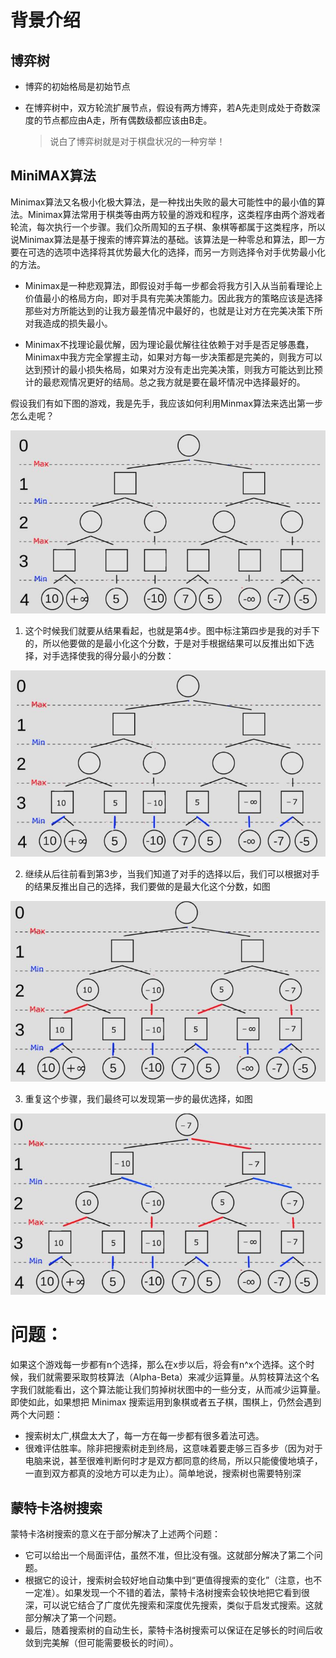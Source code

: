 # 背景介绍

## 博弈树

* 博弈的初始格局是初始节点
* 在博弈树中，双方轮流扩展节点，假设有两方博弈，若A先走则成处于奇数深度的节点都应由A走，所有偶数级都应该由B走。

    > 说白了博弈树就是对于棋盘状况的一种穷举！

## MiniMAX算法

 Minimax算法又名极小化极大算法，是一种找出失败的最大可能性中的最小值的算法。Minimax算法常用于棋类等由两方较量的游戏和程序，这类程序由两个游戏者轮流，每次执行一个步骤。我们众所周知的五子棋、象棋等都属于这类程序，所以说Minimax算法是基于搜索的博弈算法的基础。该算法是一种零总和算法，即一方要在可选的选项中选择将其优势最大化的选择，而另一方则选择令对手优势最小化的方法。
 
 * Minimax是一种悲观算法，即假设对手每一步都会将我方引入从当前看理论上价值最小的格局方向，即对手具有完美决策能力。因此我方的策略应该是选择那些对方所能达到的让我方最差情况中最好的，也就是让对方在完美决策下所对我造成的损失最小。
 
 * Minimax不找理论最优解，因为理论最优解往往依赖于对手是否足够愚蠢，Minimax中我方完全掌握主动，如果对方每一步决策都是完美的，则我方可以达到预计的最小损失格局，如果对方没有走出完美决策，则我方可能达到比预计的最悲观情况更好的结局。总之我方就是要在最坏情况中选择最好的。
 
 假设我们有如下图的游戏，我是先手，我应该如何利用Minmax算法来选出第一步怎么走呢？

 ![minimax_01](./img/minimax_01.jpg)

 1. 这个时候我们就要从结果看起，也就是第4步。图中标注第四步是我的对手下的，所以他要做的是最小化这个分数，于是对手根据结果可以反推出如下选择，对手选择使我的得分最小的分数：

 ![minimax_02](./img/minimax_02.jpg)

 2. 继续从后往前看到第3步，当我们知道了对手的选择以后，我们可以根据对手的结果反推出自己的选择，我们要做的是最大化这个分数，如图
 
 ![minimax_03](./img/minimax_03.jpg)

 3. 重复这个步骤，我们最终可以发现第一步的最优选择，如图

 ![minimax_04](./img/minimax_04.jpg)


# 问题：

 如果这个游戏每一步都有n个选择，那么在x步以后，将会有n^x个选择。这个时候，我们就需要采取剪枝算法（Alpha-Beta）来减少运算量。从剪枝算法这个名字我们就能看出，这个算法能让我们剪掉树状图中的一些分支，从而减少运算量。即使如此，如果想把 Minimax 搜索运用到象棋或者五子棋，围棋上，仍然会遇到两个大问题：

* 搜索树太广,棋盘太大了，每一方在每一步都有很多着法可选。
* 很难评估胜率。除非把搜索树走到终局，这意味着要走够三百多步（因为对于电脑来说，甚至很难判断何时才是双方都同意的终局，所以只能傻傻地填子，一直到双方都真的没地方可以走为止）。简单地说，搜索树也需要特别深

## 蒙特卡洛树搜索

蒙特卡洛树搜索的意义在于部分解决了上述两个问题：
* 它可以给出一个局面评估，虽然不准，但比没有强。这就部分解决了第二个问题。
* 根据它的设计，搜索树会较好地自动集中到“更值得搜索的变化”（注意，也不一定准）。如果发现一个不错的着法，蒙特卡洛树搜索会较快地把它看到很深，可以说它结合了广度优先搜索和深度优先搜索，类似于启发式搜索。这就部分解决了第一个问题。
* 最后，随着搜索树的自动生长，蒙特卡洛树搜索可以保证在足够长的时间后收敛到完美解（但可能需要极长的时间）。

